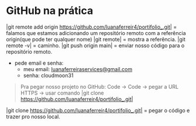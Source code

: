 # GitHub na prática

 |git remote add origin https://github.com/luanaferreir4/portifolio_.git| = falamos que estamos adicionando um repositório remoto com a referência origin(que pode ter qualquer nome)
 |git remote| = mostra a referência.
 |git remote -v| = caminho.
 |git push origin main| = enviar nosso código para o repositório remoto.
 - pede email e senha:
   * meu email: luanaferreiraservices@gmail.com
   * senha: cloudmoon31

> Pra pegar nosso projeto no GitHub:
 Code -> Code -> pegar a URL HTTPS -> usar comando |git clone https://github.com/luanaferreir4/portifolio_.git|

 |git clone https://github.com/luanaferreir4/portifolio_.git| = pegar o código e trazer pro nosso local.
